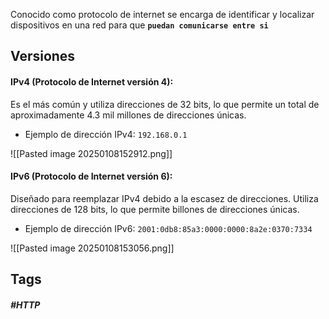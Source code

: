 Conocido como protocolo de internet se encarga de identificar y localizar dispositivos en una red para que **`puedan comunicarse entre si`**

## Versiones

#### **IPv4 (Protocolo de Internet versión 4):**

Es el más común y utiliza direcciones de 32 bits, lo que permite un total de aproximadamente 4.3 mil millones de direcciones únicas.

- Ejemplo de dirección IPv4: `192.168.0.1`

![[Pasted image 20250108152912.png]]

#### **IPv6 (Protocolo de Internet versión 6):**

Diseñado para reemplazar IPv4 debido a la escasez de direcciones. Utiliza direcciones de 128 bits, lo que permite billones de direcciones únicas.

- Ejemplo de dirección IPv6: `2001:0db8:85a3:0000:0000:8a2e:0370:7334`

![[Pasted image 20250108153056.png]]
## Tags

##### #HTTP